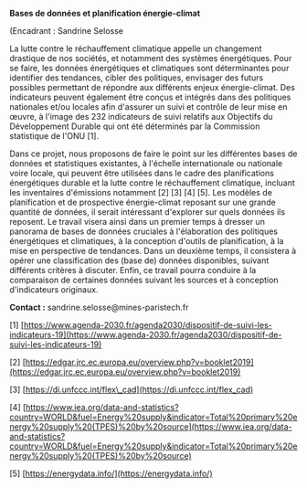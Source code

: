 **Bases de données et planification énergie-climat**

(Encadrant : Sandrine Selosse

La lutte contre le réchauffement climatique appelle un changement
drastique de nos sociétés, et notamment des systèmes énergétiques. Pour
se faire, les données énergétiques et climatiques sont déterminantes
pour identifier des tendances, cibler des politiques, envisager des
futurs possibles permettant de répondre aux différents enjeux
énergie-climat. Des indicateurs peuvent également être conçus et
intégrés dans des politiques nationales et/ou locales afin d'assurer un
suivi et contrôle de leur mise en œuvre, à l'image des 232 indicateurs
de suivi relatifs aux Objectifs du Développement Durable qui ont été
déterminés par la Commission statistique de l'ONU \[1\].

Dans ce projet, nous proposons de faire le point sur les différentes
bases de données et statistiques existantes, à l'échelle internationale
ou nationale voire locale, qui peuvent être utilisées dans le cadre des
planifications énergétiques durable et la lutte contre le réchauffement
climatique, incluant les inventaires d'émissions notamment \[2\] \[3\]
\[4\] \[5\]. Les modèles de planification et de prospective
énergie-climat reposant sur une grande quantité de données, il serait
intéressant d'explorer sur quels données ils reposent. Le travail visera
ainsi dans un premier temps à dresser un panorama de bases de données
cruciales à l'élaboration des politiques énergétiques et climatiques, à
la conception d'outils de planification, à la mise en perspective de
tendances. Dans un deuxième temps, il consistera à opérer une
classification des (base de) données disponibles, suivant différents
critères à discuter. Enfin, ce travail pourra conduire à la comparaison
de certaines données suivant les sources et à conception d'indicateurs
originaux.

**Contact :** sandrine.selosse\@mines-paristech.fr

\[1\]
[https://www.agenda-2030.fr/agenda2030/dispositif-de-suivi-les-indicateurs-19](https://www.agenda-2030.fr/agenda2030/dispositif-de-suivi-les-indicateurs-19)

\[2\]
[https://edgar.jrc.ec.europa.eu/overview.php?v=booklet2019](https://edgar.jrc.ec.europa.eu/overview.php?v=booklet2019)

\[3\]
[https://di.unfccc.int/flex\_cad](https://di.unfccc.int/flex_cad)

\[4\]
[https://www.iea.org/data-and-statistics?country=WORLD&fuel=Energy%20supply&indicator=Total%20primary%20energy%20supply%20(TPES)%20by%20source](https://www.iea.org/data-and-statistics?country=WORLD&fuel=Energy%20supply&indicator=Total%20primary%20energy%20supply%20(TPES)%20by%20source)

\[5\] [https://energydata.info/](https://energydata.info/)
